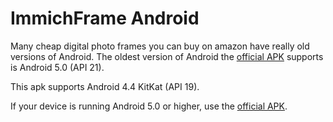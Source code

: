 # ImmichFrame Android

Many cheap digital photo frames you can buy on amazon have really old versions of Android. The oldest version of Android the [official APK](https://github.com/immichFrame/ImmichFrame_Android) supports is Android 5.0 (API 21).

This apk supports Android 4.4 KitKat (API 19).

If your device is running Android 5.0 or higher, use the [official APK](https://github.com/immichFrame/ImmichFrame_Android).
